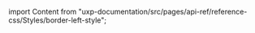
import Content from "uxp-documentation/src/pages/api-ref/reference-css/Styles/border-left-style";

<Content query="product=xd"/>
